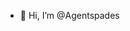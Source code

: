 - 👋 Hi, I’m @Agentspades

<!---
Agentspades/Agentspades is a ✨ special ✨ repository because its `README.md` (this file) appears on your GitHub profile.
You can click the Preview link to take a look at your changes.
--->
